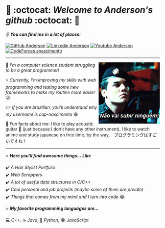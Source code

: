 # 🦑 :octocat: *Welcome to Anderson's github* :octocat: 🦑

:v: _**You can find me in a lot of places:**_

[![GitHub Anderson](https://img.shields.io/github/followers/cap-nascimento?label=Follow&style=social)](https://github.com/cap-nascimento) [![Linkedin Anderson](https://img.shields.io/badge/-Anderson%20Vieira-blue?style=rounded-square&logo=Linkedin&logoColor=white&link=https://www.linkedin.com/in/anderson-vieira-do-nascimento-19b726121/)](https://www.linkedin.com/in/anderson-vieira-do-nascimento-19b726121/) [![Youtube Anderson](https://img.shields.io/badge/-Anderson%20Vieira-ff0000?style=rounded-square&labelColor=ff0000&logo=youtube&logoColor=white&link=https://www.youtube.com/channel/UC85-oRnrFyzuZIAL1wF0n-g)](https://www.youtube.com/channel/UC85-oRnrFyzuZIAL1wF0n-g) [![CodeForces anascimento](https://run.kaist.ac.kr/badges/codeforces/anascimento.svg)](https://codeforces.com/profile/anascimento)

<hr>

<img align="right" src="welcome.gif" height="200"/>

:izakaya_lantern: *I'm a computer science student struggling to be a great programmer!*  

:zap: *Currently, I'm improving my skills with web programming and testing some new frameworks to make my routine more easier* :stuck_out_tongue_winking_eye:

:point_right: *if you are brazilian, you'll understand why my username is cap-nascimento* :grin:

:japanese_ogre: Fun facts about me: I like to play acoustic guitar :musical_note: (just because I don't have any other instrument), I like to watch anime and study japanese on free time, by the way,　プログラミングはすごいですね！

<hr>

:star: _**Here you'll find awesome things... Like**_ 

:heavy_check_mark: *A Hair Stylist Portfolio*  
:heavy_check_mark: *Web Scrappers*  
:heavy_check_mark: *A lot of useful data structures in C/C++*  
:heavy_check_mark: *Cool personal and job projects (maybe some of them are private)*  
:heavy_check_mark: *Things that comes from my mind and I turn into code* :joy:  

:star: _**My favorite programming languages are...**_

:computer: *C++*, :coffee: *Java*, :snake: *Python*, :sob: *JavaScript*  

<!--
**cap-nascimento/cap-nascimento** is a ✨ _special_ ✨ repository because its `README.md` (this file) appears on your GitHub profile.

Here are some ideas to get you started:

- 🔭 I’m currently working on ...
- 🌱 I’m currently learning ...
- 👯 I’m looking to collaborate on ...
- 🤔 I’m looking for help with ...
- 💬 Ask me about ...
- 📫 How to reach me: ...
- 😄 Pronouns: ...
- ⚡ Fun fact: ...
-->
